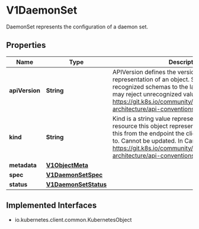 

# V1DaemonSet

DaemonSet represents the configuration of a daemon set.
## Properties

Name | Type | Description | Notes
------------ | ------------- | ------------- | -------------
**apiVersion** | **String** | APIVersion defines the versioned schema of this representation of an object. Servers should convert recognized schemas to the latest internal value, and may reject unrecognized values. More info: https://git.k8s.io/community/contributors/devel/sig-architecture/api-conventions.md#resources |  [optional]
**kind** | **String** | Kind is a string value representing the REST resource this object represents. Servers may infer this from the endpoint the client submits requests to. Cannot be updated. In CamelCase. More info: https://git.k8s.io/community/contributors/devel/sig-architecture/api-conventions.md#types-kinds |  [optional]
**metadata** | [**V1ObjectMeta**](V1ObjectMeta.md) |  |  [optional]
**spec** | [**V1DaemonSetSpec**](V1DaemonSetSpec.md) |  |  [optional]
**status** | [**V1DaemonSetStatus**](V1DaemonSetStatus.md) |  |  [optional]


## Implemented Interfaces

* io.kubernetes.client.common.KubernetesObject


